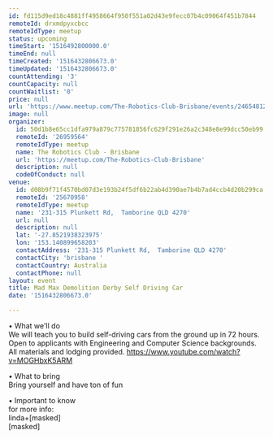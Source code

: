 ```yaml
---
id: fd115d9ed18c4881ff4958664f950f551a02d43e9fecc07b4c09064f451b7844
remoteId: drxmdpyxcbcc
remoteIdType: meetup
status: upcoming
timeStart: '1516492800000.0'
timeEnd: null
timeCreated: '1516432806673.0'
timeUpdated: '1516432806673.0'
countAttending: '3'
countCapacity: null
countWaitlist: '0'
price: null
url: 'https://www.meetup.com/The-Robotics-Club-Brisbane/events/246548125/'
image: null
organizer:
  id: 50d1b8e65cc1dfa979a879c775781856fc629f291e26a2c348e8e99dcc50eb99
  remoteId: '26959564'
  remoteIdType: meetup
  name: The Robotics Club - Brisbane
  url: 'https://meetup.com/The-Robotics-Club-Brisbane'
  description: null
  codeOfConduct: null
venue:
  id: d08b9f71f4570bd07d3e193b24f5df6b22ab4d390ae7b4b7ad4ccb4d20b299ca
  remoteId: '25670958'
  remoteIdType: meetup
  name: '231-315 Plunkett Rd,  Tamborine QLD 4270'
  url: null
  description: null
  lat: '-27.8521938323975'
  lon: '153.140899658203'
  contactAddress: '231-315 Plunkett Rd,  Tamborine QLD 4270'
  contactCity: 'brisbane '
  contactCountry: Australia
  contactPhone: null
layout: event
title: Mad Max Demolition Derby Self Driving Car
date: '1516432806673.0'

---
```

<p>• What we'll do<br/>We will teach you to build self-driving cars from the ground up in 72 hours. Open to applicants with Engineering and Computer Science backgrounds. All materials and lodging provided. <a href="https://www.youtube.com/watch?v=MOGHbxK5ARM" class="embedded">https://www.youtube.com/watch?v=MOGHbxK5ARM</a></p> <p>• What to bring<br/>Bring yourself and have ton of fun</p> <p>• Important to know<br/>for more info:<br/>linda+[masked]<br/>[masked]</p> 

